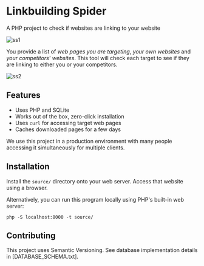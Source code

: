 # Linkbuilding Spider
A PHP project to check if websites are linking to your website

![ss1](https://cloud.githubusercontent.com/assets/382183/22073782/4bc5b414-dd74-11e6-830b-b52e2f58d84c.png)

You provide a list of *web pages you are targeting*, *your own websites* and *your competitors' websites*. This tool will check each target to see if they are linking to either you or your competitors.

![ss2](https://cloud.githubusercontent.com/assets/382183/22073784/4d9d5512-dd74-11e6-8b65-a62355064c31.png)

## Features

 - Uses PHP and SQLite
 - Works out of the box, zero-click installation
 - Uses `curl` for accessing target web pages
 - Caches downloaded pages for a few days

We use this project in a production environment with many people accessing it simultaneously for multiple clients.

## Installation

Install the `source/` directory onto your web server. Access that website using a browser.

Alternatively, you can run this program locally using PHP's built-in web server:

    php -S localhost:8000 -t source/

## Contributing

This project uses Semantic Versioning. See database implementation details in [DATABASE_SCHEMA.txt].
